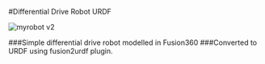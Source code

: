 #Differential Drive Robot URDF

![myrobot v2](https://user-images.githubusercontent.com/34794384/128828685-a920a91f-5c05-4c24-ba0a-f219379fc0f2.png)

###Simple differential drive robot modelled in Fusion360
###Converted to URDF using fusion2urdf plugin.

